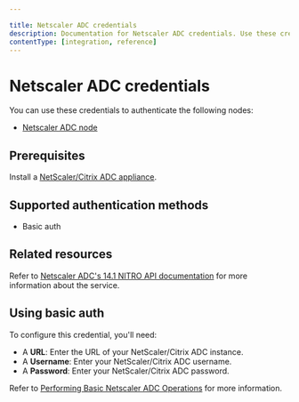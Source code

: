 ```yaml
---

title: Netscaler ADC credentials
description: Documentation for Netscaler ADC credentials. Use these credentials to authenticate Netscaler ADC in n8n, a workflow automation platform.
contentType: [integration, reference]
---
```


# Netscaler ADC credentials

You can use these credentials to authenticate the following nodes:

* [Netscaler ADC node](/integrations/builtin/app-nodes/n8n-nodes-base.netscaleradc.md)

## Prerequisites

Install a [NetScaler/Citrix ADC appliance](https://docs.netscaler.com/en-us/citrix-adc/current-release/getting-started-with-citrix-adc).

## Supported authentication methods

- Basic auth

## Related resources

Refer to [Netscaler ADC's 14.1 NITRO API documentation](https://developer-docs.netscaler.com/en-us/adc-nitro-api/current-release) for more information about the service.

## Using basic auth

To configure this credential, you'll need:

* A **URL**: Enter the URL of your NetScaler/Citrix ADC instance.
* A **Username**: Enter your NetScaler/Citrix ADC username.
* A **Password**: Enter your NetScaler/Citrix ADC password.

Refer to [Performing Basic Netscaler ADC Operations](https://developer-docs.netscaler.com/en-us/adc-nitro-api/current-release/performing-basic-netscaler-operations) for more information.
